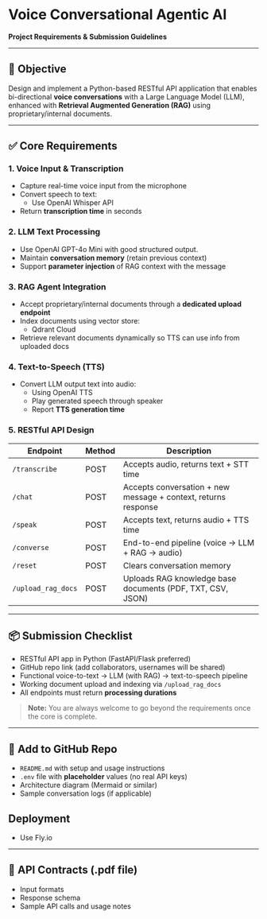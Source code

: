 # Voice Conversational Agentic AI

**Project Requirements & Submission Guidelines**

---

## 🎯 Objective

Design and implement a Python-based RESTful API application that enables bi-directional **voice conversations** with a Large Language Model (LLM), enhanced with **Retrieval Augmented Generation (RAG)** using proprietary/internal documents.

---

## ✅ Core Requirements

### 1. Voice Input & Transcription

* Capture real-time voice input from the microphone
* Convert speech to text:
  * Use OpenAI Whisper API
* Return **transcription time** in seconds

### 2. LLM Text Processing

* Use OpenAI GPT-4o Mini with good structured output.
* Maintain **conversation memory** (retain previous context)
* Support **parameter injection** of RAG context with the message

### 3. RAG Agent Integration

* Accept proprietary/internal documents through a **dedicated upload endpoint**
* Index documents using vector store:
  * Qdrant Cloud
* Retrieve relevant documents dynamically so TTS can use info from uploaded docs

### 4. Text-to-Speech (TTS)

* Convert LLM output text into audio:
  * Using OpenAI TTS
  * Play generated speech through speaker
  * Report **TTS generation time**

### 5. RESTful API Design

| Endpoint           | Method | Description                                                    |
| ------------------ | ------ | -------------------------------------------------------------- |
| `/transcribe`      | POST   | Accepts audio, returns text + STT time                         |
| `/chat`            | POST   | Accepts conversation + new message + context, returns response |
| `/speak`           | POST   | Accepts text, returns audio + TTS time                         |
| `/converse`        | POST   | End-to-end pipeline (voice → LLM + RAG → audio)                |
| `/reset`           | POST   | Clears conversation memory                                     |
| `/upload_rag_docs` | POST   | Uploads RAG knowledge base documents (PDF, TXT, CSV, JSON)     |

---

## 📦 Submission Checklist

* RESTful API app in Python (FastAPI/Flask preferred)
* GitHub repo link (add collaborators, usernames will be shared)
* Functional voice-to-text → LLM (with RAG) → text-to-speech pipeline
* Working document upload and indexing via `/upload_rag_docs`
* All endpoints must return **processing durations**

> **Note:** You are always welcome to go beyond the requirements once the core is complete.

---

## 📁 Add to GitHub Repo

* `README.md` with setup and usage instructions
* `.env` file with **placeholder** values (no real API keys)
* Architecture diagram (Mermaid or similar)
* Sample conversation logs (if applicable)

## Deployment
* Use Fly.io

---

## 📄 API Contracts (.pdf file)

* Input formats
* Response schema
* Sample API calls and usage notes


